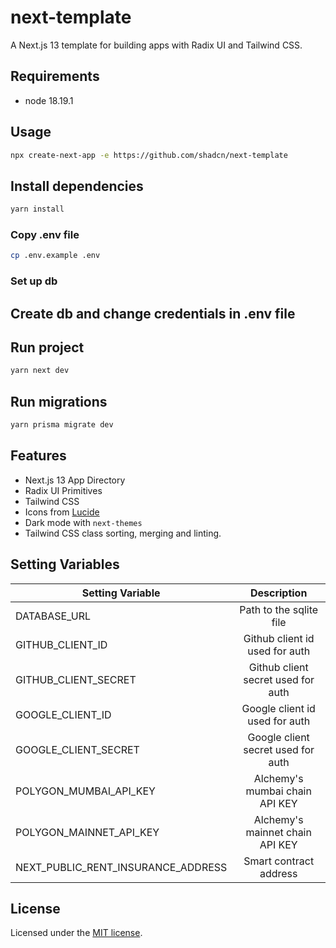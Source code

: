 # next-template

A Next.js 13 template for building apps with Radix UI and Tailwind CSS.

## Requirements
- node 18.19.1

## Usage

```bash
npx create-next-app -e https://github.com/shadcn/next-template
```

## Install dependencies

```bash
yarn install
```

### Copy .env file
```bash
cp .env.example .env
```

### Set up db
## Create db and change credentials in .env file 


## Run project

```bash
yarn next dev
```

## Run migrations

```bash
yarn prisma migrate dev
```


## Features

- Next.js 13 App Directory
- Radix UI Primitives
- Tailwind CSS
- Icons from [Lucide](https://lucide.dev)
- Dark mode with `next-themes`
- Tailwind CSS class sorting, merging and linting.


## Setting Variables

| Setting Variable           | Description |
|--|:--:|
| DATABASE_URL | Path to the sqlite file  |
| GITHUB_CLIENT_ID | Github client id used for auth |
| GITHUB_CLIENT_SECRET | Github client secret used for auth |
| GOOGLE_CLIENT_ID | Google client id used for auth |
| GOOGLE_CLIENT_SECRET | Google client secret used for auth |
| POLYGON_MUMBAI_API_KEY | Alchemy's mumbai chain API KEY |
| POLYGON_MAINNET_API_KEY | Alchemy's mainnet chain API KEY |
| NEXT_PUBLIC_RENT_INSURANCE_ADDRESS | Smart contract address |

## License

Licensed under the [MIT license](https://github.com/shadcn/ui/blob/main/LICENSE.md).
